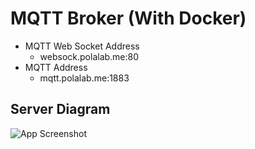 
# MQTT Broker (With Docker)

- MQTT Web Socket Address
    - websock.polalab.me:80
- MQTT Address
    - mqtt.polalab.me:1883
## Server Diagram

![App Screenshot](https://cdn.discordapp.com/attachments/892342982148243466/972002105340608613/unknown.png)

